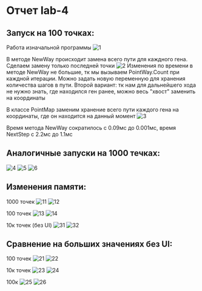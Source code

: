 # Отчет lab-4
## Запуск на 100 точках:

  Работа изначальной программы
 ![1](https://user-images.githubusercontent.com/79722210/168258121-986041a0-8449-43cf-901e-6d5e07d67e7c.png)

  В методе NewWay происходит замена всего пути для каждного гена. Сделаем замену только последней точки
  ![2](https://user-images.githubusercontent.com/79722210/168259004-efa0513a-5e3b-48a6-96de-fb042925f41a.png)
  Изменения по времени в методе NewWay не большие, тк мы вызываем PointWay.Count при каждной итерации. Можно задать новую переменную для хранения количества шагов в пути. Второй вариант: тк нам для дальнейшего хода не нужно знать, где находился ген ранее, можно весь "хвост" заменить на координаты 
  
  В классе PointMap заменим хранение всего пути каждого гена на координаты, где он находится на данный момент
![3](https://user-images.githubusercontent.com/79722210/168259531-cc3af672-6726-4484-93bd-9103a2466245.png)
  
  Время метода NewWay сократилось с 0.09мс до 0.001мс, время NextStep с 2.2мс до 1.1мс
  
  
  
  ## Аналогичные запуски на 1000 течках:
  ![4](https://user-images.githubusercontent.com/79722210/168260909-3863b9dd-b257-4c5f-a5a2-9a9f2f8f5476.png)
  ![5](https://user-images.githubusercontent.com/79722210/168260978-01aca2df-ba29-4510-81ba-fa109a4b1850.png)
  ![6](https://user-images.githubusercontent.com/79722210/168260999-e5703c5a-b90b-454a-a01d-7b4e35d488ac.png)
  
  
  
  ## Изменения памяти:
  1000 точек
  ![11](https://user-images.githubusercontent.com/79722210/168261411-2cb598ff-f03a-4710-9ff8-9fb5757ea207.jpg)
  ![12](https://user-images.githubusercontent.com/79722210/168261428-5e87db19-9f65-44d2-925d-e67c0b82f4eb.jpg)

  100 точек
  ![13](https://user-images.githubusercontent.com/79722210/168263558-7f05d008-702a-4411-acf4-267c7b0b10d9.jpg)
  ![14](https://user-images.githubusercontent.com/79722210/168263604-b53687d1-0013-45df-9ed4-180ba4229994.jpg)
  
  10к точек (без UI)
  ![31](https://user-images.githubusercontent.com/79722210/168289696-6e5c1136-6176-450f-afbc-e7151ffd7c6c.jpg)
  ![32](https://user-images.githubusercontent.com/79722210/168289716-f2e05d71-c4cd-4553-a4a4-fa991647447d.jpg)



  ## Сравнение на больших значениях без UI:
  100 точек
  ![21](https://user-images.githubusercontent.com/79722210/168287774-03c44c19-7fb9-4e3d-9e12-58cb66ea0478.jpg)
  ![22](https://user-images.githubusercontent.com/79722210/168287794-d510ce2f-e36c-4349-b0df-422ea23c04b1.jpg)
  
  
  10к точек
  ![23](https://user-images.githubusercontent.com/79722210/168287918-6507fe77-0d15-470f-9ffb-6ba8c2c12f4d.jpg)
  ![24](https://user-images.githubusercontent.com/79722210/168287933-4a5a25bb-c185-4d25-8de9-df1a447ba252.jpg)
  
  100к
  ![25](https://user-images.githubusercontent.com/79722210/168288354-997818a4-5307-48af-bf18-359a165d415b.jpg)
  ![26](https://user-images.githubusercontent.com/79722210/168288367-bee6e8a2-5a4b-48d8-b44b-271e6bdf6a6e.jpg)
